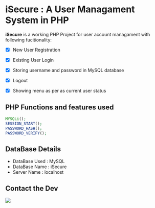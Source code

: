 # iSecure : A User Managament System in PHP

<strong>iSecure</strong> is a working PHP Project for user account managament with following fucitionality:

<!-- Create a checkbox in todo list style -->
- [x] New User Registration
- [x] Existing User Login
- [x] Storing username and password in MySQL database
- [x] Logout
- [x] Showing menu as per as current user status


## PHP Functions and features used 

``` php
MYSQLi();
SESSION_START();
PASSWORD_HASH();
PASSWORD_VERIFY();
```
## DataBase Details

* DataBase Used : MySQL
* DataBase Name : iSecure
* Server Name : localhost

## Contact the Dev

<!-- Insert URL https://masterofcosmos.com -->

![](https://masterofcosmos.com)
